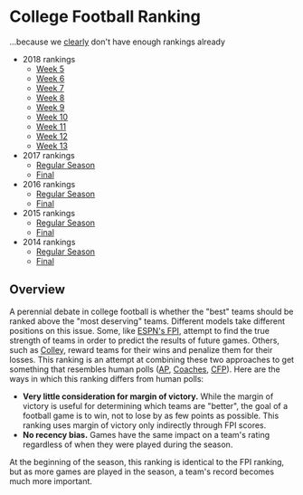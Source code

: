 # College Football Ranking
...because we [clearly](https://www.masseyratings.com/cf/compare.htm) don't have enough rankings already
* 2018 rankings
    * [Week 5](rankings/2018/week05.md)
    * [Week 6](rankings/2018/week06.md)
    * [Week 7](rankings/2018/week07.md)
    * [Week 8](rankings/2018/week08.md)
    * [Week 9](rankings/2018/week09.md)
    * [Week 10](rankings/2018/week10.md)
    * [Week 11](rankings/2018/week11.md)
    * [Week 12](rankings/2018/week12.md)
    * [Week 13](rankings/2018/week13.md)
* 2017 rankings
    * [Regular Season](rankings/2017prebowl.md)
    * [Final](rankings/2017.md)
* 2016 rankings
    * [Regular Season](rankings/2016prebowl.md)
    * [Final](rankings/2016.md)
* 2015 rankings
    * [Regular Season](rankings/2015prebowl.md)
    * [Final](rankings/2015.md)
* 2014 rankings
    * [Regular Season](rankings/2014prebowl.md)
    * [Final](rankings/2014.md)

## Overview
A perennial debate in college football is whether the "best" teams should be ranked above the "most deserving" teams. Different models take different positions on this issue. Some, like [ESPN's FPI](http://www.espn.com/college-football/statistics/teamratings), attempt to find the true strength of teams in order to predict the results of future games. Others, such as [Colley](https://www.colleyrankings.com), reward teams for their wins and penalize them for their losses. This ranking is an attempt at combining these two approaches to get something that resembles human polls ([AP](https://collegefootball.ap.org/poll), [Coaches](http://sportspolls.usatoday.com/ncaa/football/polls/coaches-poll), [CFP](http://collegefootballplayoff.com/rankings.aspx)). Here are the ways in which this ranking differs from human polls:

* **Very little consideration for margin of victory.** While the margin of victory is useful for determining which teams are "better", the goal of a football game is to win, not to lose by as few points as possible. This ranking uses margin of victory only indirectly through FPI scores.
* **No recency bias.** Games have the same impact on a team's rating regardless of when they were played during the season.

At the beginning of the season, this ranking is identical to the FPI ranking, but as more games are played in the season, a team's record becomes much more important.